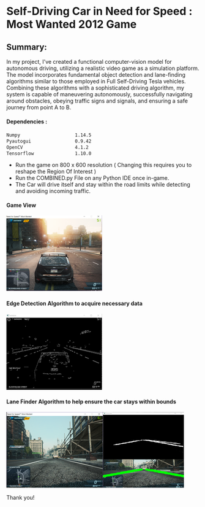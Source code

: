 # Self-Driving Car in Need for Speed : Most Wanted 2012 Game

## Summary:

In my project, I've created a functional computer-vision model for autonomous driving, utilizing a realistic video game as a simulation platform. The model incorporates fundamental object detection and lane-finding algorithms similar to those employed in Full Self-Driving Tesla vehicles. Combining these algorithms with a sophisticated driving algorithm, my system is capable of maneuvering autonomously, successfully navigating around obstacles, obeying traffic signs and signals, and ensuring a safe journey from point A to B.

#### Dependencies : 

```
Numpy                    1.14.5
Pyautogui                0.9.42
OpenCV                   4.1.2
Tensorflow               1.10.0
```

+ Run the game on 800 x 600 resolution ( Changing this requires you to reshape the Region Of Interest )
+ Run the COMBINED.py File on any Python IDE once in-game.
+ The Car will drive itself and stay within the road limits while detecting and avoiding incoming traffic.


#### Game View 

![Image 1](View.png)


#### Edge Detection Algorithm to acquire necessary data

![Image 2](Edges.png)


#### Lane Finder Algorithm to help ensure the car stays within bounds

![Image 3](LaneDetect.png)

Thank you!

